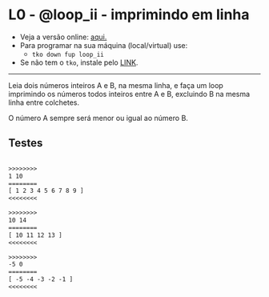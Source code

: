 # L0 - @loop_ii - imprimindo em linha

- Veja a versão online: [aqui.](https://github.com/qxcodefup/arcade/blob/master/base/loop_ii/Readme.md)
- Para programar na sua máquina (local/virtual) use:
  - `tko down fup loop_ii`
- Se não tem o `tko`, instale pelo [LINK](https://github.com/senapk/tko#tko).

---

Leia dois números inteiros A e B, na mesma linha, e faça um loop imprimindo os números todos inteiros entre A e B, excluindo B na mesma linha entre colchetes.

O número A sempre será menor ou igual ao número B.

## Testes

```txt

>>>>>>>>
1 10
========
[ 1 2 3 4 5 6 7 8 9 ]
<<<<<<<<

>>>>>>>>
10 14
========
[ 10 11 12 13 ]
<<<<<<<<

>>>>>>>>
-5 0
========
[ -5 -4 -3 -2 -1 ]
<<<<<<<<

```
